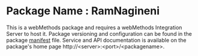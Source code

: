 # Package Name : RamNagineni
This is a webMethods package and requires a webMethods Integration Server to host it. Package versioning and configuration can be found in the package [manifest](./RamNagineni/manifest.v3) file. Service and API documentation is available on the package's home page http://&lt;server&gt;:&lt;port&gt;/&lt;packagename>.
